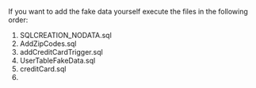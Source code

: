 If you want to add the fake data yourself execute the files in the following order:

1. SQLCREATION_NODATA.sql
2. AddZipCodes.sql
3. addCreditCardTrigger.sql
4. UserTableFakeData.sql
5. creditCard.sql
6. 
